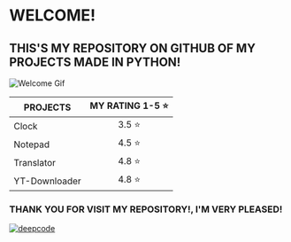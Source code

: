 # WELCOME!
## THIS'S MY REPOSITORY ON GITHUB OF MY PROJECTS MADE IN PYTHON!

![Welcome Gif](https://media.giphy.com/media/3ornk57KwDXf81rjWM/giphy.gif)

PROJECTS      | MY RATING 1-5 :star:
------------- | :----------------------:
Clock         | 3.5 :star:
Notepad       | 4.5 :star:
Translator    | 4.8 :star:
YT-Downloader | 4.8 :star:

### THANK YOU FOR VISIT MY REPOSITORY!, I'M VERY PLEASED!

[![deepcode](https://www.deepcode.ai/api/gh/badge?key=eyJhbGciOiJIUzI1NiIsInR5cCI6IkpXVCJ9.eyJwbGF0Zm9ybTEiOiJnaCIsIm93bmVyMSI6InZpbmljaXVzZ3VzdGF2b1JkQSIsInJlcG8xIjoicHl0aG9uX3Byb2plY3RzIiwiaW5jbHVkZUxpbnQiOmZhbHNlLCJhdXRob3JJZCI6MjgwMTgsImlhdCI6MTYxNDk1MDM4M30.2Y5zaUJ8hkXlFtT--x5igxdJthYh4goB2I1yDWk5cVY)](https://www.deepcode.ai/app/gh/viniciusgustavoRdA/python_projects/_/dashboard?utm_content=gh%2FviniciusgustavoRdA%2Fpython_projects)
